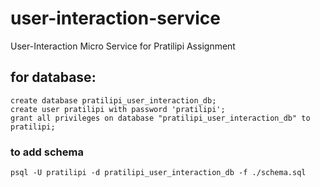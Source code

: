 # user-interaction-service
User-Interaction Micro Service for Pratilipi Assignment



## for database:
```
create database pratilipi_user_interaction_db;
create user pratilipi with password 'pratilipi';
grant all privileges on database "pratilipi_user_interaction_db" to pratilipi;
```
### to add schema
```
psql -U pratilipi -d pratilipi_user_interaction_db -f ./schema.sql
```